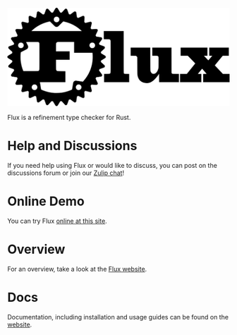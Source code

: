 <img
    src="assets/logo-wide.svg"
    alt="flux logo" class="flux-logo">

Flux is a refinement type checker for Rust.

# Help and Discussions
If you need help using Flux or would like to discuss, you can post on the discussions forum or join
our [Zulip chat](https://flux-rs.zulipchat.com/)!

# Online Demo

You can try Flux [online at this site](https://flux.goto.ucsd.edu/).

# Overview

For an overview, take a look at the [Flux website](https://flux-rs.github.io).

# Docs

Documentation, including installation and usage guides can be found on the
[website](https://flux-rs.github.io/flux).
